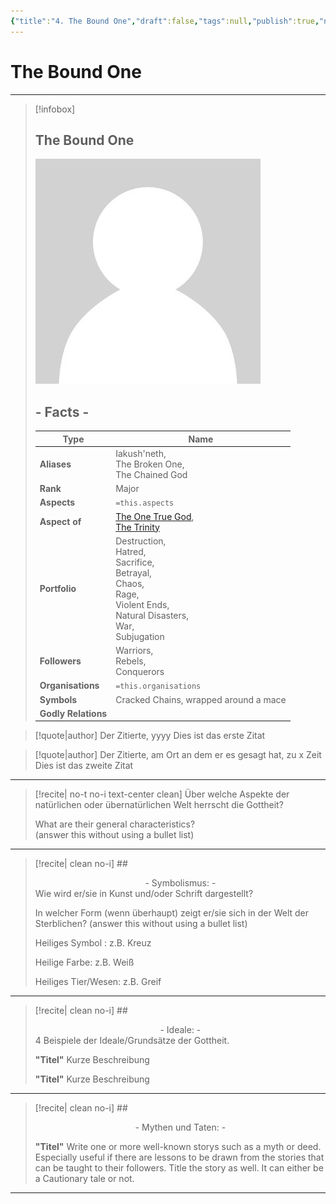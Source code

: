 ```yaml
---
{"title":"4. The Bound One","draft":false,"tags":null,"publish":true,"name":"The Bound One","aliases":"Iakush'neth, <br>The Broken One, <br>The Chained God","organisations":"","rank":"Major","symbol":"Cracked Chains, wrapped around a mace","portfolio":"Destruction, <br>Hatred, <br>Sacrifice, <br>Betrayal, <br>Chaos, <br>Rage, <br>Violent Ends, <br>Natural Disasters, <br>War, <br>Subjugation","followers":"Warriors, <br>Rebels, <br>Conquerors","relations":"","path":"3. Gods & Religion/4. The Nine/4. The Bound One.md","permalink":"/3-gods-and-religion/4-the-nine/4-the-bound-one/","PassFrontmatter":true}
---
```


# The Bound One
---
> [!infobox]
> 
> 
> ## **The Bound One**
> 
> ![../../../NPC_Placeholder.jpg](../../NPC_Placeholder.jpg)
> 
> ## - Facts -
> | Type | Name |
> | ---- | ---- |
> | **Aliases** | Iakush'neth, <br>The Broken One, <br>The Chained God |
> | **Rank** | Major |
> | **Aspects** | `=this.aspects` |
> | **Aspect of** | [The One True God](../../2.%20The%20One%20True%20God/1.%20Ekh'neth%20-%20The%20One.md), <br>[The Trinity](../3.%20The%20Trinity/1.%20Treysh'neth'ar%20-%20The%20Trinity.md) |
> | **Portfolio** | Destruction, <br>Hatred, <br>Sacrifice, <br>Betrayal, <br>Chaos, <br>Rage, <br>Violent Ends, <br>Natural Disasters, <br>War, <br>Subjugation |
> | **Followers** | Warriors, <br>Rebels, <br>Conquerors |
> | **Organisations** | `=this.organisations` |
> | **Symbols** | Cracked Chains, wrapped around a mace |
> | **Godly Relations** |  |


> [!quote|author] Der Zitierte, yyyy
> Dies ist das erste Zitat

> [!quote|author] Der Zitierte, am Ort an dem er es gesagt hat, zu x Zeit
> Dies ist das zweite Zitat


---
> [!recite| no-t no-i text-center clean]
> Über welche Aspekte der natürlichen oder übernatürlichen Welt herrscht die Gottheit?
>
> What are their general characteristics?  
> (answer this without using a bullet list)


---

> [!recite| clean no-i] ## <center>  - Symbolismus: - </center>
> Wie wird er/sie in Kunst und/oder Schrift dargestellt?
> 
> In welcher Form (wenn überhaupt) zeigt er/sie sich in der Welt der Sterblichen?
> (answer this without using a bullet list)
> 
> Heiliges Symbol : z.B. Kreuz
> 
> Heilige Farbe: z.B. Weiß
> 
> Heiliges Tier/Wesen: z.B. Greif

---

> [!recite| clean no-i] ## <center>  - Ideale: - </center>
> 4 Beispiele der Ideale/Grundsätze der Gottheit.
>
> **"Titel"**
> Kurze Beschreibung
>
> **"Titel"**
> Kurze Beschreibung

---

> [!recite| clean no-i] ## <center>  - Mythen und Taten: - </center>
> 
> **"Titel"**
> Write one or more well-known storys such as a myth or deed. Especially useful if there are lessons to be drawn from the stories that can be taught to their followers. Title the story as well. It can either be a Cautionary tale or not.


---